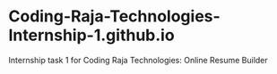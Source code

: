 # Coding-Raja-Technologies-Internship-1.github.io
Internship task 1 for Coding Raja Technologies: Online Resume Builder
